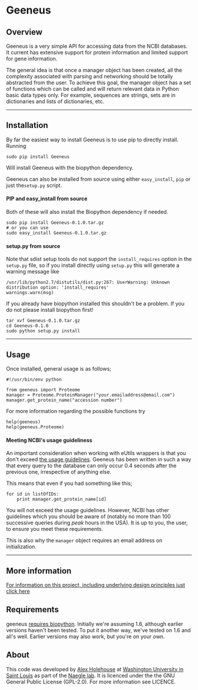 Geeneus
=========

Overview
----------
Geeneus is a very simple API for accessing data from the NCBI databases.
It current has extensive support for protein information and limited support for gene information.

The general idea is that once a manager object has been created, all the complexity associated with parsing and networking should be totally abstracted from the user. To achieve this goal, the manager object has a set of functions which can be called and will return relevant data in Python basic data types only. For example, sequences are strings, sets are in dictionaries and lists of dictionaries, etc.

-------------

Installation
-------------

By far the easiest way to install Geeneus is to use pip to directly install. Running

    sudo pip install Geeneus

Will install Geeneus with the biopython dependency.

Geeneus can also be installed from source using either `easy_install`, `pip` or just the`setup.py` script.

#### PIP and easy_install from source
Both of these will also install the Biopython dependency if needed.

    sudo pip install Geeneus-0.1.0.tar.gz
    # or you can use
    sudo easy_install Geeneus-0.1.0.tar.gz


#### setup.py from source
Note that sdist setup tools do not support the `install_requires` option in the `setup.py` file, so if you install directly using `setup.py` this will generate a warning message like

    /usr/lib/python2.7/distutils/dist.py:267: UserWarning: Unknown distribution option: 'install_requires' 
    warnings.warn(msg)

If you already have biopython installed this shouldn't be a problem. If you do not please install biopython first!

    tar xvf Geeneus-0.1.0.tar.gz 
    cd Geeneus-0.1.0
    sudo python setup.py install

------------


Usage
------------

Once installed, general usage is as follows;

    #!/usr/bin/env python

    from geeneus import Proteome
    manager = Proteome.ProteinManager("your.emailaddress@email.com")
    manager.get_protein_name("accession number")

For more information regarding the possible functions try

    help(geeneus)
    help(geeneus.Proteome)

#### Meeting NCBI's usage guideliness
An important consideration when working with eUtils wrappers is that you don't exceed [the usage guidelines](http://www.ncbi.nlm.nih.gov/books/NBK25497/). Geeneus has been written in such a way that every query to the database can only occur 0.4 seconds after the previous one, irrespective of anything else.

This means that even if you had something like this;

    for id in listOfIDs:
        print manager.get_protein_name[id]

You will not exceed the usage guidelines. However, NCBI has other guidelines which you should be aware of (notably no more than 100 successive queries during *peak* hours in the USA). It is up to you, the user, to ensure you meet these requirements.

This is also why the `manager` object requires an email address on initialization.   

------------

More information
----------
[For information on this project, including underlying design principles just click here](http://rednaxela.github.com/Geeneus)


Requirements
----------
geeneus [requires biopython](http://biopython.org/DIST/docs/install/Installation.html). Initially we're assuming 1.6, although earlier versions haven't been tested. To put it another way, we've tested on 1.6 and all's well. Earlier versions may also work, but you're on your own.


About
----------
This code was developed by [Alex Holehouse](http://holehouse.org) at [Washington University in Saint Louis](http://www.wustl.edu/) as part of the [Naegle lab](http://naegle.wustl.edu/people/lab_members.html). It is licenced under the the GNU General Public License (GPL-2.0). For more information see LICENCE.


